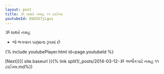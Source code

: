 ```yaml
---
layout: post
title: ૐ ધાથરે નમહ ૧૧ ટાઈમ્સ
youtubeId: EUd3S7jLgus
---
```

 
 
 ૐ ધાથરે નમહ  
 
 -  જે ભગવાન બ્રહ્માના રૂપમાં છે 
 
  
 
  
 
 
 
 
 
 


{% include youtubePlayer.html id=page.youtubeId %}
 
[Next]({{ site.baseurl }}{% link  split1/_posts/2014-03-12-ૐ અજૈકપાઢે નમહ ૧૧ ટાઈમ્સ.md%})
 
